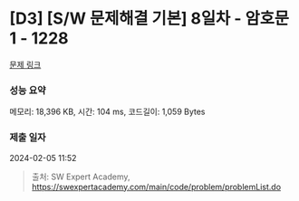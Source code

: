 # [D3] [S/W 문제해결 기본] 8일차 - 암호문1 - 1228 

[문제 링크](https://swexpertacademy.com/main/code/problem/problemDetail.do?contestProbId=AV14w-rKAHACFAYD) 

### 성능 요약

메모리: 18,396 KB, 시간: 104 ms, 코드길이: 1,059 Bytes

### 제출 일자

2024-02-05 11:52



> 출처: SW Expert Academy, https://swexpertacademy.com/main/code/problem/problemList.do